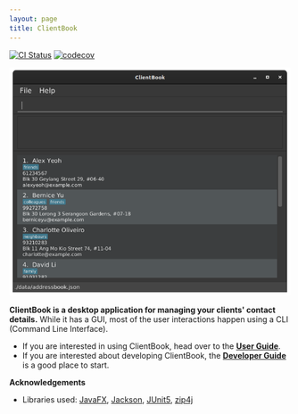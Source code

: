 ```yaml
---
layout: page
title: ClientBook
---
```


[![CI Status](https://github.com/se-edu/addressbook-level3/workflows/Java%20CI/badge.svg)](https://github.com/AY2021S2-CS2103T-W15-2/tp/actions)
[![codecov](https://codecov.io/gh/AY2021S2-CS2103T-W15-2/tp/branch/master/graph/badge.svg?token=ALm93E5HmQ)](https://codecov.io/gh/AY2021S2-CS2103T-W15-2/tp)

![Ui](images/cleanUi.png)

**ClientBook is a desktop application for managing your clients' contact details.** While it has a GUI, most of the user interactions happen using a CLI (Command Line Interface).

* If you are interested in using ClientBook, head over to the [**User Guide**](https://ay2021s2-cs2103t-w15-2.github.io/tp/UserGuide.html).
* If you are interested about developing ClientBook, the [**Developer Guide**](https://ay2021s2-cs2103t-w15-2.github.io/tp/DeveloperGuide.html) is a good place to start.


**Acknowledgements**

* Libraries used: [JavaFX](https://openjfx.io/), [Jackson](https://github.com/FasterXML/jackson), [JUnit5](https://github.com/junit-team/junit5), [zip4j](https://github.com/srikanth-lingala/zip4j)
